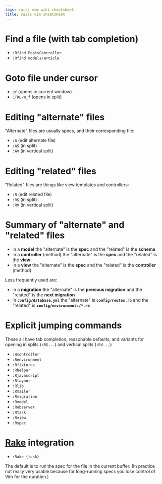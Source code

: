 ```yaml
---
tags: rails vim wiki cheatsheet
title: rails.vim cheatsheet
---
```


# Find a file (with tab completion)

-   `:Rfind PostsController`
-   `:Rfind models/article`

# Goto file under cursor

-   `gf` (opens in current window)
-   `CTRL-W_f` (opens in split)

# Editing "alternate" files

"Alternate" files are usually specs, and their corresponding file:

-   `:A` (edit alternate file)
-   `:AS` (in split)
-   `:AV` (in vertical split)

# Editing "related" files

"Related" files are things like view templates and controllers:

-   `:R` (edit related file)
-   `:RS` (in split)
-   `:RV` (in vertical split)

# Summary of "alternate" and "related" files

-   in a **model** the "alternate" is the **spec** and the "related" is the **schema**
-   in a **controller** (method) the "alternate" is the **spec** and the "related" is the **view**
-   in a **view** the "alternate" is the **spec** and the "related" is the **controller** (method)

Less frequently used are:

-   in a **migration** the "alternate" is the **previous migration** and the "related" is the **next migration**
-   in **`config/database.yml`** the "alternate" is **`config/routes.rb`** and the "related" is **`config/environments/*.rb`**

# Explicit jumping commands

These all have tab completion, reasonable defaults, and variants for opening in splits (`:RS...`) and vertical splits (`:RV...`):

-   `:Rcontroller`
-   `:Renvironment`
-   `:Rfixtures`
-   `:Rhelper`
-   `:Rjavascript`
-   `:Rlayout`
-   `:Rlib`
-   `:Rmailer`
-   `:Rmigration`
-   `:Rmodel`
-   `:Robserver`
-   `:Rtask`
-   `:Rview`
-   `:Rspec`

# [Rake](/wiki/Rake) integration

-   `:Rake {task}`

The default is to run the spec for the file in the current buffer. (In practice not really very usable because for long-running specs you lose control of Vim for the duration.)
